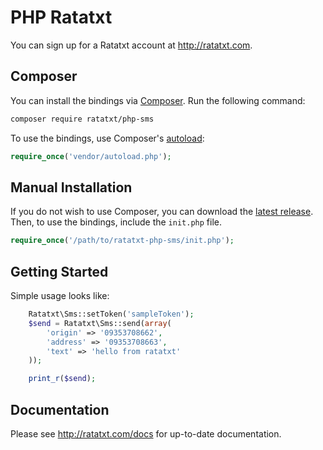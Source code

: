 # PHP Ratatxt

You can sign up for a Ratatxt account at http://ratatxt.com.

## Composer

You can install the bindings via [Composer](http://getcomposer.org/). Run the following command:

```bash
composer require ratatxt/php-sms
```

To use the bindings, use Composer's [autoload](https://getcomposer.org/doc/00-intro.md#autoloading):

```php
require_once('vendor/autoload.php');
```

## Manual Installation

If you do not wish to use Composer, you can download the [latest release](https://github.com/ratatxt/php-sms/releases). Then, to use the bindings, include the `init.php` file.

```php
require_once('/path/to/ratatxt-php-sms/init.php');
```

## Getting Started

Simple usage looks like:

```php
    Ratatxt\Sms::setToken('sampleToken');
    $send = Ratatxt\Sms::send(array(
        'origin' => '09353708662',
        'address' => '09353708663',
        'text' => 'hello from ratatxt'
    ));

    print_r($send);
```

## Documentation

Please see http://ratatxt.com/docs for up-to-date documentation.
